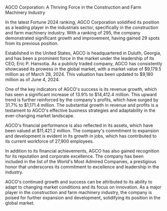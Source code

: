 AGCO Corporation: A Thriving Force in the Construction and Farm Machinery Industry

In the latest Fortune 2024 ranking, AGCO Corporation solidified its position as a leading player in the industrials sector, specifically in the construction and farm machinery industry. With a ranking of 295, the company demonstrated significant growth and improvement, having gained 29 spots from its previous position.

Established in the United States, AGCO is headquartered in Duluth, Georgia, and has been a prominent force in the market under the leadership of its CEO, Eric P. Hansotia. As a publicly traded company, AGCO has consistently showcased its prowess in the global market, with a market value of $9,179.5 million as of March 28, 2024. This valuation has been updated to $9,180 million as of June 4, 2024.

One of the key indicators of AGCO's success is its revenue growth, which has seen a significant increase of 13.9% to $14,412.4 million. This upward trend is further reinforced by the company's profits, which have surged by 31.7% to $1,171.4 million. The substantial growth in revenue and profits is a testament to AGCO's effective business strategies and adaptability in the ever-changing market landscape.

AGCO's financial performance is also reflected in its assets, which have been valued at $11,421.2 million. The company's commitment to expansion and development is evident in its growth in jobs, which has contributed to its current workforce of 27,900 employees.

In addition to its financial achievements, AGCO has also gained recognition for its reputation and corporate excellence. The company has been included in the list of the World's Most Admired Companies, a prestigious honor that underscores its commitment to excellence and leadership in the industry.

AGCO's continued growth and success can be attributed to its ability to adapt to changing market conditions and its focus on innovation. As a major player in the construction and farm machinery industry, the company is poised for further expansion and development, solidifying its position in the global market.